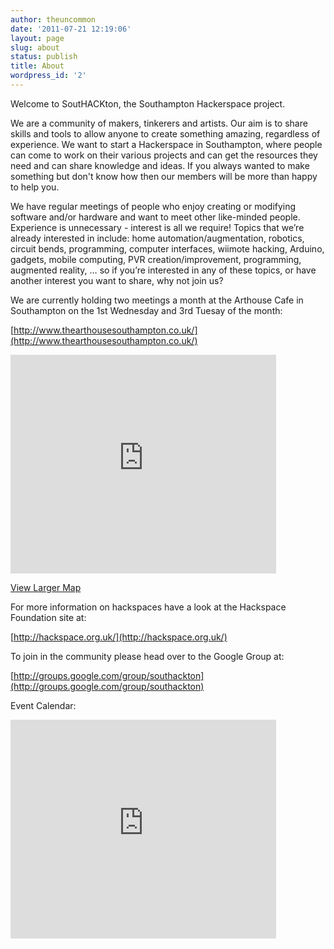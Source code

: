 ```yaml
---
author: theuncommon
date: '2011-07-21 12:19:06'
layout: page
slug: about
status: publish
title: About
wordpress_id: '2'
---
```


Welcome to SoutHACKton, the Southampton Hackerspace project. 

We are a
community of makers, tinkerers and artists. Our aim is to share skills
and tools to allow anyone to create something amazing, regardless of
experience. We want to start a Hackerspace in Southampton, where people
can come to work on their various projects and can get the resources
they need and can share knowledge and ideas. If you always wanted to
make something but don't know how then our members will be more than
happy to help you. 

We have regular meetings of people who enjoy
creating or modifying software and/or hardware and want to meet other
like-minded people. Experience is unnecessary - interest is all we
require! Topics that we’re already interested in include: home
automation/augmentation, robotics, circuit bends, programming, computer
interfaces, wiimote hacking, Arduino, gadgets, mobile computing, PVR
creation/improvement, programming, augmented reality, … so if you’re
interested in any of these topics, or have another interest you want to
share, why not join us? 

We are currently holding two meetings a month at
the Arthouse Cafe in Southampton on the 1st Wednesday and 3rd Tuesay of
the month:

[http://www.thearthousesouthampton.co.uk/](http://www.thearthousesouthampton.co.uk/)

<iframe src="http://maps.google.co.uk/maps?f=q&amp;source=s_q&amp;hl=en&amp;geocode=&amp;q=the+arthouse+cafe,+southampton&amp;aq=&amp;sll=50.907644,-1.404238&amp;sspn=0.003126,0.008256&amp;ie=UTF8&amp;hq=the+arthouse+cafe,&amp;hnear=Southampton,+United+Kingdom&amp;ll=50.909046,-1.404459&amp;spn=0.012502,0.033023&amp;t=h&amp;z=14&amp;iwloc=A&amp;cid=3323037071216817675&amp;output=embed" frameborder="0" marginwidth="0" marginheight="0" scrolling="no" width="425" height="350"></iframe>

[View Larger Map](http://maps.google.co.uk/maps?f=q&source=embed&hl=en&geocode=&q=the+arthouse+cafe,+southampton&aq=&sll=50.907644,-1.404238&sspn=0.003126,0.008256&ie=UTF8&hq=the+arthouse+cafe,&hnear=Southampton,+United+Kingdom&ll=50.909046,-1.404459&spn=0.012502,0.033023&t=h&z=14&iwloc=A&cid=3323037071216817675)

For more information on hackspaces have a look at the Hackspace
Foundation site at: 

[http://hackspace.org.uk/](http://hackspace.org.uk/)

To join in the community please head over to the Google Group at:

[http://groups.google.com/group/southackton](http://groups.google.com/group/southackton)

Event Calendar:

<iframe style="border-width: 0;" src="https://www.google.com/calendar/embed?showTitle=0&amp;showNav=0&amp;showDate=0&amp;showPrint=0&amp;showTabs=0&amp;showCalendars=0&amp;showTz=0&amp;mode=AGENDA&amp;height=350&amp;wkst=1&amp;bgcolor=%23333333&amp;src=6tvik6n3gstpmh9tluk7ks14lo%40group.calendar.google.com&amp;color=%23182C57&amp;ctz=Europe%2FLondon" frameborder="0" scrolling="no" width="425" height="350"></iframe>
